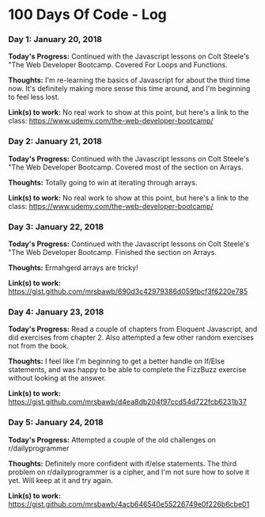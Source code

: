 # 100 Days Of Code - Log

### Day 1: January 20, 2018

**Today's Progress:** Continued with the Javascript lessons on Colt Steele's "The Web Developer Bootcamp. Covered For Loops and Functions. 

**Thoughts:** I'm re-learning the basics of Javascript for about the third time now. It's definitely making more sense this time around, and I'm beginning to feel less lost.

**Link(s) to work:** No real work to show at this point, but here's a link to the class: https://www.udemy.com/the-web-developer-bootcamp/


### Day 2: January 21, 2018

**Today's Progress:** Continued with the Javascript lessons on Colt Steele's "The Web Developer Bootcamp. Covered most of the section on Arrays. 

**Thoughts:** Totally going to win at iterating through arrays. 

**Link(s) to work:** No real work to show at this point, but here's a link to the class: https://www.udemy.com/the-web-developer-bootcamp/

### Day 3: January 22, 2018

**Today's Progress:** Continued with the Javascript lessons on Colt Steele's "The Web Developer Bootcamp. Finished the section on Arrays. 

**Thoughts:** Ermahgerd arrays are tricky!

**Link(s) to work:** https://gist.github.com/mrsbawb/690d3c42979386d059fbcf3f6220e785

### Day 4: January 23, 2018

**Today's Progress:** Read a couple of chapters from Eloquent Javascript, and did exercises from chapter 2. Also attempted a few other random exercises not from the book.

**Thoughts:** I feel like I'm beginning to get a better handle on If/Else statements, and was happy to be able to complete the FizzBuzz exercise without looking at the answer. 

**Link(s) to work:** https://gist.github.com/mrsbawb/d4ea8db204f97ccd54d722fcb6231b37

### Day 5: January 24, 2018

**Today's Progress:** Attempted a couple of the old challenges on r/dailyprogrammer

**Thoughts:** Definitely more confident with if/else statements. The third problem on r/dailyprogrammer is a cipher, and I'm not sure how to solve it yet. Will keep at it and try again.

**Link(s) to work:** https://gist.github.com/mrsbawb/4acb646540e55226749e0f226b6cbe01
